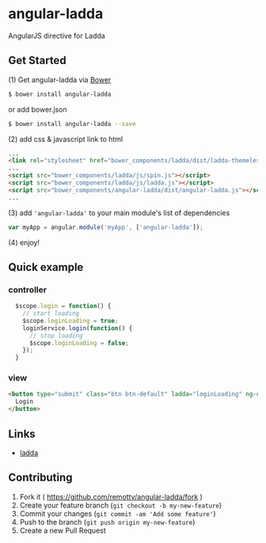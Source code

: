 # angular-ladda

AngularJS directive for Ladda

## Get Started

(1) Get angular-ladda via [Bower](http://bower.io/)

```sh
$ bower install angular-ladda
```
or add bower.json
```sh
$ bower install angular-ladda --save
```

(2) add css & javascript link to html

```html
...
<link rel="stylesheet" href="bower_components/ladda/dist/ladda-themeless.min.css">
...
<script src="bower_components/ladda/js/spin.js"></script>
<script src="bower_components/ladda/js/ladda.js"></script>
<script src="bower_components/angular-ladda/dist/angular-ladda.js"></script>
...
```

(3) add `'angular-ladda'` to your main module's list of dependencies

```javascript
var myApp = angular.module('myApp', ['angular-ladda']);
```

(4) enjoy!

## Quick example

### controller

```javascript
  $scope.login = function() {
    // start loading
    $scope.loginLoading = true;
    loginService.login(function() {
      // stop loading
      $scope.loginLoading = false;
    });
  }
```

### view

```html
<button type="submit" class="btn btn-default" ladda="loginLoading" ng-click="login()">
  Login
</button>
```

## Links

* [ladda](http://lab.hakim.se/ladda/)

## Contributing

1. Fork it ( https://github.com/remotty/angular-ladda/fork )
2. Create your feature branch (`git checkout -b my-new-feature`)
3. Commit your changes (`git commit -am 'Add some feature'`)
4. Push to the branch (`git push origin my-new-feature`)
5. Create a new Pull Request
